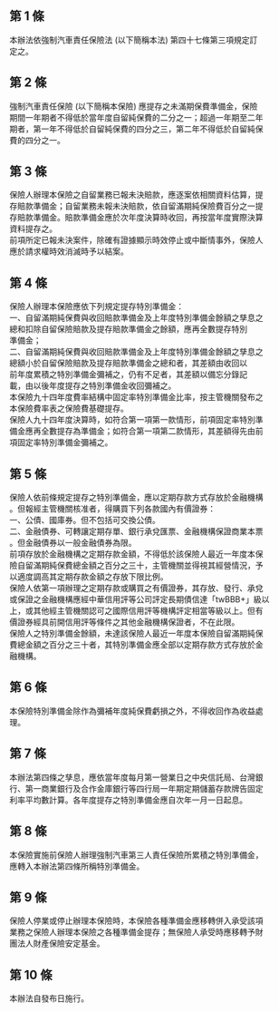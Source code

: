 第 1 條
-------
本辦法依強制汽車責任保險法 (以下簡稱本法) 第四十七條第三項規定訂  
定之。

第 2 條
-------
強制汽車責任保險 (以下簡稱本保險) 應提存之未滿期保費準備金，保險  
期間一年期者不得低於當年度自留純保費的二分之一；超過一年期至二年  
期者，第一年不得低於自留純保費的四分之三，第二年不得低於自留純保  
費的四分之一。

第 3 條
-------
保險人辦理本保險之自留業務已報未決賠款，應逐案依相關資料估算，提  
存賠款準備金；自留業務未報未決賠款，依自留滿期純保險費百分之一提  
存賠款準備金。賠款準備金應於次年度決算時收回，再按當年度實際決算  
資料提存之。  
前項所定已報未決案件，除確有證據顯示時效停止或中斷情事外，保險人  
應於請求權時效消滅時予以結案。

第 4 條
-------
保險人辦理本保險應依下列規定提存特別準備金：  
一、自留滿期純保費與收回賠款準備金及上年度特別準備金餘額之孳息之  
    總和扣除自留保險賠款及提存賠款準備金之餘額，應再全數提存特別  
    準備金；  
二、自留滿期純保費與收回賠款準備金及上年度特別準備金餘額之孳息之  
    總額小於自留保險賠款及提存賠款準備金之總和者，其差額由收回以  
    前年度累積之特別準備金彌補之，仍有不足者，其差額以備忘分錄記  
    載，由以後年度提存之特別準備金收回彌補之。  
本保險九十四年度費率結構中固定率特別準備金比率，按主管機關發布之  
本保險費率表之保險費基礎提存。  
保險人九十四年度決算時，如符合第一項第一款情形，前項固定率特別準  
備金應再全數提存為準備金；如符合第一項第二款情形，其差額得先由前  
項固定率特別準備金彌補之。

第 5 條
-------
保險人依前條規定提存之特別準備金，應以定期存款方式存放於金融機構  
。但報經主管機關核准者，得購買下列各款國內有價證券：  
一、公債、國庫券。但不包括可交換公債。  
二、金融債券、可轉讓定期存單、銀行承兌匯票、金融機構保證商業本票  
    。但金融債券以一般金融債券為限。  
前項存放於金融機構之定期存款金額，不得低於該保險人最近一年度本保  
險自留滿期純保費總金額之百分之三十，主管機關並得視其經營情況，予  
以適度調高其定期存款金額之存放下限比例。  
保險人依第一項辦理之定期存款或購買之有價證券，其存放、發行、承兌  
或保證之金融機構應經中華信用評等公司評定長期債信達「twBBB+」級以  
上，或其他經主管機關認可之國際信用評等機構評定相當等級以上。但有  
價證券經具前開信用評等條件之其他金融機構保證者，不在此限。  
保險人之特別準備金餘額，未達該保險人最近一年度本保險自留滿期純保  
費總金額之百分之三十者，其特別準備金應全部以定期存款方式存放於金  
融機構。

第 6 條
-------
本保險特別準備金除作為彌補年度純保費虧損之外，不得收回作為收益處  
理。

第 7 條
-------
本辦法第四條之孳息，應依當年度每月第一營業日之中央信託局、台灣銀  
行、第一商業銀行及合作金庫銀行等四行局一年期定期儲蓄存款牌告固定  
利率平均數計算。各年度提存之特別準備金應自次年一月一日起息。

第 8 條
-------
本保險實施前保險人辦理強制汽車第三人責任保險所累積之特別準備金，  
應轉入本辦法第四條所稱特別準備金。

第 9 條
-------
保險人停業或停止辦理本保險時，本保險各種準備金應移轉併入承受該項  
業務之保險人辦理本保險之各種準備金提存；無保險人承受時應移轉予財  
團法人財產保險安定基金。

第 10 條
--------
本辦法自發布日施行。

